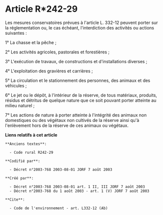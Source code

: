 # Article R*242-29

Les mesures conservatoires prévues à l'article L. 332-12 peuvent porter sur la réglementation ou, le cas échéant,
l'interdiction des activités ou actions suivantes :

1° La chasse et la pêche ;

2° Les activités agricoles, pastorales et forestières ;

3° L'exécution de travaux, de constructions et d'installations diverses ;

4° L'exploitation des gravières et carrières ;

5° La circulation et le stationnement des personnes, des animaux et des véhicules ;

6° Le jet ou le dépôt, à l'intérieur de la réserve, de tous matériaux, produits, résidus et détritus de quelque nature que ce
soit pouvant porter atteinte au milieu naturel ;

7° Les actions de nature à porter atteinte à l'intégrité des animaux non domestiques ou des végétaux non cultivés de la
réserve ainsi qu'à l'enlèvement hors de la réserve de ces animaux ou végétaux.

**Liens relatifs à cet article**

	**Anciens textes**:

	  - Code rural R242-29

	**Codifié par**:

	  - Décret n°2003-768 2003-08-01 JORF 7 août 2003

	**Créé par**:

	  - Décret n°2003-768 2003-08-01 art. 1 II, III JORF 7 août 2003
	  - Décret n°2003-768 du 1 août 2003 - art. 1 (V) JORF 7 août 2003

	**Cite**:

	  - Code de l'environnement - art. L332-12 (Ab)
